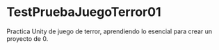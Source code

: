 # TestPruebaJuegoTerror01
Practica Unity de juego de terror, aprendiendo lo esencial para crear un proyecto de 0.
